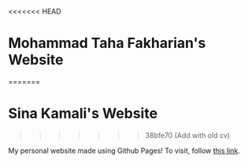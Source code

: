 <<<<<<< HEAD
# Mohammad Taha Fakharian's Website
=======
# Sina Kamali's Website
>>>>>>> 38bfe70 (Add with old cv)

My personal website made using Github Pages! To visit, follow [this link](https://tahafkh.github.io).
